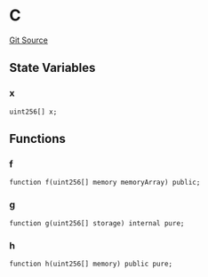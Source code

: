 # C
[Git Source](https://github.com/MrsP3lt/sollang/blob/4a57018ea9cca3f05c0817da19cb10faa9c40f10/src/C.sol)


## State Variables
### x

```solidity
uint256[] x;
```


## Functions
### f


```solidity
function f(uint256[] memory memoryArray) public;
```

### g


```solidity
function g(uint256[] storage) internal pure;
```

### h


```solidity
function h(uint256[] memory) public pure;
```

